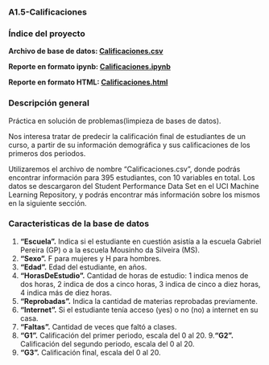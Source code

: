 ### **A1.5-Calificaciones**

### Índice del proyecto
<p><b>Archivo de base de datos: <a href="Calificaciones.csv" title="Calificaciones.csv">Calificaciones.csv</a></b></p>
<p><b>Reporte en formato ipynb: <a href="Calificaciones.ipynb" title="Calificaciones.ipynb">Calificaciones.ipynb</a></b></p>
<p><b>Reporte en formato HTML: <a href="Calificaciones.html" title="Calificaciones.html">Calificaciones.html</a></b></p>

### Descripción general
<p>Práctica en solución de problemas(limpieza de bases de datos).</p>
<p>Nos interesa tratar de predecir la calificación final de estudiantes de un curso, a partir de su información demográfica y sus calificaciones de los primeros dos periodos.</p>
<p>Utilizaremos el archivo de nombre “Calificaciones.csv”, donde podrás encontrar información para 395 estudiantes, con 10 variables en total. Los datos se descargaron del Student Performance Data Set en el UCI Machine Learning Repository, y podrás encontrar más información sobre los mismos en la siguiente sección.</p>

### Caracteristicas de la base de datos
1. **“Escuela”.** Indica si el estudiante en cuestión asistía a la escuela Gabriel Pereira (GP) o a la escuela Mousinho da Silveira (MS).
2. **“Sexo”.** F para mujeres y H para hombres.
3. **“Edad”.** Edad del estudiante, en años.
4. **“HorasDeEstudio”.** Cantidad de horas de estudio: 1 indica menos de dos horas, 2 indica de dos a cinco horas, 3 indica de cinco a diez horas, 4 indica más de diez horas.
5. **“Reprobadas”.** Indica la cantidad de materias reprobadas previamente.
6. **“Internet”.** Si el estudiante tenía acceso (yes) o no (no) a internet en su casa.
7. **“Faltas”.** Cantidad de veces que faltó a clases.
8. **“G1”.** Calificación del primer periodo, escala del 0 al 20.
9.**“G2”.** Calificación del segundo periodo, escala del 0 al 20.
10. **“G3”.** Calificación final, escala del 0 al 20.
